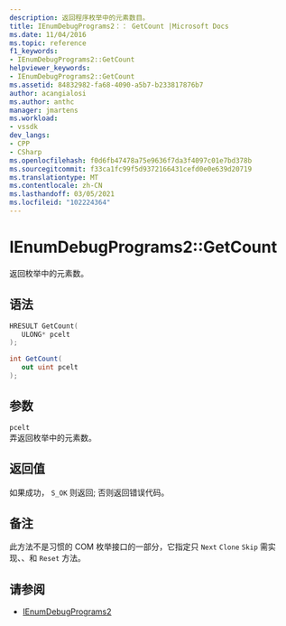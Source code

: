 ```yaml
---
description: 返回程序枚举中的元素数目。
title: IEnumDebugPrograms2：： GetCount |Microsoft Docs
ms.date: 11/04/2016
ms.topic: reference
f1_keywords:
- IEnumDebugPrograms2::GetCount
helpviewer_keywords:
- IEnumDebugPrograms2::GetCount
ms.assetid: 84832982-fa68-4090-a5b7-b233817876b7
author: acangialosi
ms.author: anthc
manager: jmartens
ms.workload:
- vssdk
dev_langs:
- CPP
- CSharp
ms.openlocfilehash: f0d6fb47478a75e9636f7da3f4097c01e7bd378b
ms.sourcegitcommit: f33ca1fc99f5d9372166431cefd0e0e639d20719
ms.translationtype: MT
ms.contentlocale: zh-CN
ms.lasthandoff: 03/05/2021
ms.locfileid: "102224364"
---
```

# <a name="ienumdebugprograms2getcount"></a>IEnumDebugPrograms2::GetCount
返回枚举中的元素数。

## <a name="syntax"></a>语法

```cpp
HRESULT GetCount(
   ULONG* pcelt
);
```

```csharp
int GetCount(
   out uint pcelt
);
```

## <a name="parameters"></a>参数
`pcelt`\
弄返回枚举中的元素数。

## <a name="return-value"></a>返回值
 如果成功， `S_OK` 则返回; 否则返回错误代码。

## <a name="remarks"></a>备注
 此方法不是习惯的 COM 枚举接口的一部分，它指定只 `Next` `Clone` `Skip` 需实现、、和 `Reset` 方法。

## <a name="see-also"></a>请参阅
- [IEnumDebugPrograms2](../../../extensibility/debugger/reference/ienumdebugprograms2.md)
